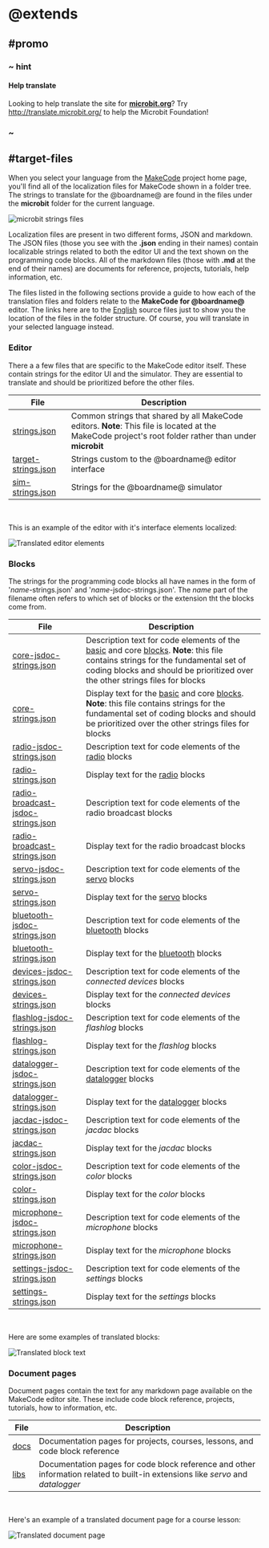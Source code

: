 # @extends

## #promo

### ~ hint

#### Help translate

Looking to help translate the site for **[microbit.org](http://microbit.org)**? Try http://translate.microbit.org/ to help the Microbit Foundation!
 
### ~

## #target-files

When you select your language from the [MakeCode](https://crowdin.com/project/makecode) project home page, you'll find all of the localization files for MakeCode shown in a folder tree. The strings to translate for the @boardname@ are found in the files under the **microbit** folder for the current language.

![microbit strings files](/static/mb/translate/crowdin-folder.png)

Localization files are present in two different forms, JSON and markdown. The JSON files (those you see with the **.json** ending in their names) contain localizable strings related to both the editor UI and the text shown on the programming code blocks. All of the markdown files (those with **.md** at the end of their names) are documents for reference, projects, tutorials, help information, etc.

The files listed in the following sections provide a guide to how each of the translation files and folders relate to the **MakeCode for @boardname@** editor. The links here are to the [English](https://crowdin.com/project/kindscript/en#) source files just to show you the location of the files in the folder structure. Of course, you will translate in your selected language instead.

### Editor

There a a few files that are specific to the MakeCode editor itself. These contain strings for the editor UI and the simulator. They are essential to translate and should be prioritized before the other files.

| File | Description |
| - | - |
| [strings.json](https://crowdin.com/translate/makecode/32/en-en) | Common strings that shared by all MakeCode editors. **Note**: This file is located at the MakeCode project's root folder rather than under **microbit** |
| [target-strings.json](https://crowdin.com/translate/makecode/1922/en-en) | Strings custom to the @boardname@ editor interface |
| [sim-strings.json](https://crowdin.com/translate/makecode/1923/en-en) | Strings for the @boardname@ simulator |
<br/>

This is an example of the editor with it's interface elements localized:

![Translated editor elements](/static/mb/translate/target-strings.jpg)

### Blocks

The strings for the programming code blocks all have names in the form of '_name_-strings.json' and '_name_-jsdoc-strings.json'. The _name_ part of the filename often refers to which set of blocks or the extension tht the blocks come from. 

| File | Description |
| - | - |
| [core-jsdoc-strings.json](https://crowdin.com/translate/makecode/66/en-en) |  Description text for code elements of the [basic](/reference/basic) and core [blocks](/blocks). **Note**: this file contains strings for the fundamental set of coding blocks and should be prioritized over the other strings files for blocks |
| [core-strings.json](https://crowdin.com/translate/makecode/65/en-en) | Display text for the [basic](/reference/basic) and core [blocks](/reference/blocks). **Note**: this file contains strings for the fundamental set of coding blocks and should be prioritized over the other strings files for blocks |
| [radio-jsdoc-strings.json](https://crowdin.com/translate/makecode/64/en-en) | Description text for code elements of the [radio](/reference/radio) blocks |
| [radio-strings.json](https://crowdin.com/translate/makecode/63/en-en) | Display text for the [radio](/reference/radio) blocks |
| [radio-broadcast-jsdoc-strings.json](https://crowdin.com/translate/makecode/5032/en-en) |  Description text for code elements of the radio broadcast blocks |
| [radio-broadcast-strings.json](https://crowdin.com/translate/makecode/5030/en-en) | Display text for the radio broadcast blocks |
| [servo-jsdoc-strings.json](https://crowdin.com/translate/makecode/5036/en-en) | Description text for code elements of the [servo](/reference/servos) blocks |
| [servo-strings.json](https://crowdin.com/translate/makecode/5034/en-ens) | Display text for the [servo](/reference/servos) blocks |
| [bluetooth-jsdoc-strings.json](https://crowdin.com/translate/makecode/60/en-en) | Description text for code elements of the [bluetooth](/reference/bluetooth) blocks
| [bluetooth-strings.json](https://crowdin.com/translate/makecode/59/en-en) | Display text for the [bluetooth](/reference/bluetooth) blocks |
| [devices-jsdoc-strings.json](https://crowdin.com/translate/makecode/62/en-en) | Description text for code elements of the _connected devices_ blocks |
| [devices-strings.json](https://crowdin.com/translate/makecode/61/en-en) | Display text for the _connected devices_ blocks |
| [flashlog-jsdoc-strings.json](https://crowdin.com/translate/makecode/60/en-en) | Description text for code elements of the _flashlog_ blocks |
| [flashlog-strings.json](https://crowdin.com/translate/makecode/59/en-en) | Display text for the _flashlog_ blocks |
| [datalogger-jsdoc-strings.json](https://crowdin.com/translate/makecode/11254/en-en) | Description text for code elements of the [datalogger](/reference/datalogger) blocks |
| [datalogger-strings.json](https://crowdin.com/translate/makecode/11252/en-en) | Display text for the [datalogger](/reference/datalogger) blocks |
| [jacdac-jsdoc-strings.json](https://crowdin.com/translate/makecode/7862/en-en) | Description text for code elements of the _jacdac_ blocks
| [jacdac-strings.json](https://crowdin.com/translate/makecode/7860/en-en) | Display text for the _jacdac_ blocks |
| [color-jsdoc-strings.json](https://crowdin.com/translate/makecode/11836/en-en) | Description text for code elements of the _color_ blocks
| [color-strings.json](https://crowdin.com/translate/makecode/11834/en-en) | Display text for the _color_ blocks |
| [microphone-jsdoc-strings.json](https://crowdin.com/translate/makecode/10230/en-en) | Description text for code elements of the _microphone_ blocks
| [microphone-strings.json](https://crowdin.com/translate/makecode/10228/en-en) | Display text for the _microphone_ blocks |
| [settings-jsdoc-strings.json](https://crowdin.com/translate/makecode/10872/en-en) | Description text for code elements of the _settings_ blocks
| [settings-strings.json](https://crowdin.com/translate/makecode/10870/en-en) | Display text for the _settings_ blocks |
<br/>

Here are some examples of translated blocks:

![Translated block text](/static/mb/translate/block-text.jpg)

### Document pages

Document pages contain the text for any markdown page available on the MakeCode editor site. These include code block reference, projects, tutorials, how to information, etc.

| File | Description |
| - | - |
| [docs](https://crowdin.com/translate/makecode/en#/microbit/docs) | Documentation pages for projects, courses, lessons, and code block reference |
| [libs](https://crowdin.com/translate/makecode/en#/microbit/libs)  | Documentation pages for code block reference and other information related to built-in extensions like _servo_ and _datalogger_ |
<br/>

Here's an example of a translated document page for a course lesson:

![Translated document page](/static/mb/translate/doc-page.jpg)
